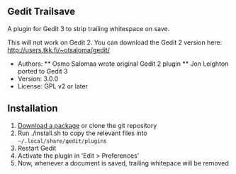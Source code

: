 Gedit Trailsave
---------------

A plugin for Gedit 3 to strip trailing whitespace on save.

This will not work on Gedit 2. You can download the Gedit 2 version here: http://users.tkk.fi/~otsaloma/gedit/

* Authors:
** Osmo Salomaa wrote original Gedit 2 plugin
** Jon Leighton ported to Gedit 3
* Version: 3.0.0
* License: GPL v2 or later

Installation
------------

1. [Download a package](https://github.com/jonleighton/gedit-trailsave/archives/master) or clone the git repository
2. Run ./install.sh to copy the relevant files into `~/.local/share/gedit/plugins`
3. Restart Gedit
4. Activate the plugin in 'Edit > Preferences'
5. Now, whenever a document is saved, trailing whitepace will be removed
